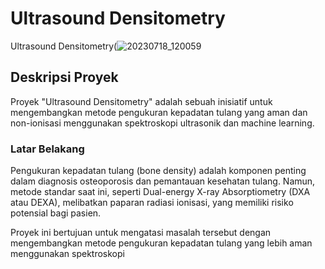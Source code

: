# Ultrasound Densitometry

Ultrasound Densitometry(![20230718_120059](https://github.com/11neuty/UltrasoundBone/assets/49444532/673c9d62-6c15-4c5f-9ac3-d363bd5896f9)

## Deskripsi Proyek
Proyek "Ultrasound Densitometry" adalah sebuah inisiatif untuk mengembangkan metode pengukuran kepadatan tulang yang aman dan non-ionisasi menggunakan spektroskopi ultrasonik dan machine learning.

### Latar Belakang
Pengukuran kepadatan tulang (bone density) adalah komponen penting dalam diagnosis osteoporosis dan pemantauan kesehatan tulang. Namun, metode standar saat ini, seperti Dual-energy X-ray Absorptiometry (DXA atau DEXA), melibatkan paparan radiasi ionisasi, yang memiliki risiko potensial bagi pasien. 

Proyek ini bertujuan untuk mengatasi masalah tersebut dengan mengembangkan metode pengukuran kepadatan tulang yang lebih aman menggunakan spektroskopi
